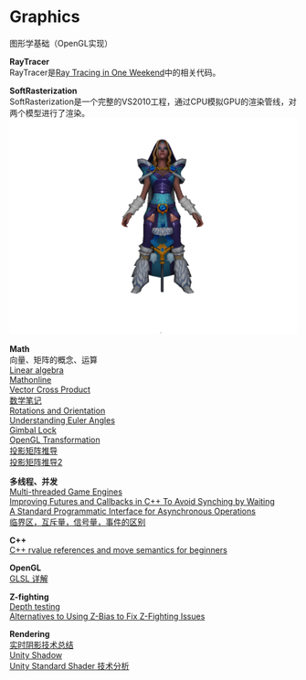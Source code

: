 # Graphics
图形学基础（OpenGL实现）

**RayTracer**       
RayTracer是[Ray Tracing in One Weekend](https://zhuanlan.zhihu.com/p/24332329)中的相关代码。        

**SoftRasterization**         
SoftRasterization是一个完整的VS2010工程，通过CPU模拟GPU的渲染管线，对两个模型进行了渲染。
![](https://github.com/clarkehe/Graphics/blob/master/SoftRasterization/screenshot.jpg)

**Math**   
向量、矩阵的概念、运算                                        
[Linear algebra](https://www.khanacademy.org/math/linear-algebra)           
[Mathonline](http://mathonline.wikidot.com/vector-cross-product)         
[Vector Cross Product](http://people.sju.edu/~pklingsb/crossproduct.pdf)             
[数学笔记](http://math.tianpeng.org/)                     
[Rotations and Orientation](https://www.cs.utexas.edu/~theshark/courses/cs354/lectures/cs354-14.pdf)    
[Understanding Euler Angles](http://www.chrobotics.com/library/understanding-euler-angles)        
[Gimbal Lock](http://www.math.umd.edu/~immortal/MATH431/lecturenotes/ch_gimballock.pdf)       
[OpenGL Transformation](http://www.songho.ca/opengl/gl_transform.html)         
[投影矩阵推导](http://www.songho.ca/opengl/gl_projectionmatrix.html)                    
[投影矩阵推导2](https://www.scratchapixel.com/lessons/3d-basic-rendering/perspective-and-orthographic-projection-matrix/projection-matrix-introduction)                               


**多线程、并发**   
[Multi-threaded Game Engines](http://seanmiddleditch.com/multi-threaded-game-engines/)                
[Improving Futures and Callbacks in C++ To Avoid Synching by Waiting](http://www.drdobbs.com/parallel/improving-futures-and-callbacks-in-c-to/240004255?pgno=1)         
[A Standard Programmatic Interface for Asynchronous Operations](http://www.open-std.org/jtc1/sc22/wg21/docs/papers/2012/n3327.pdf)   
[临界区，互斥量，信号量，事件的区别](https://blog.csdn.net/bao_qibiao/article/details/4516196)                      

**C++**   
[C++ rvalue references and move semantics for beginners](https://www.internalpointers.com/post/c-rvalue-references-and-move-semantics-beginners)                                 
                   
**OpenGL**                          
[GLSL 详解](https://colin1994.github.io/2017/11/11/OpenGLES-Lesson04/)                    

**Z-fighting**        
[Depth testing](https://learnopengl.com/Advanced-OpenGL/Depth-testing)     
[Alternatives to Using Z-Bias to Fix Z-Fighting Issues](https://software.intel.com/en-us/articles/alternatives-to-using-z-bias-to-fix-z-fighting-issues)          

**Rendering**           
[实时阴影技术总结](https://xiaoiver.github.io/coding/2018/09/27/%E5%AE%9E%E6%97%B6%E9%98%B4%E5%BD%B1%E6%8A%80%E6%9C%AF%E6%80%BB%E7%BB%93.html)        
[Unity Shadow](https://catlikecoding.com/unity/tutorials/rendering/part-7/)                          
[Unity Standard Shader 技术分析](https://zhuanlan.zhihu.com/p/96975561)                    
